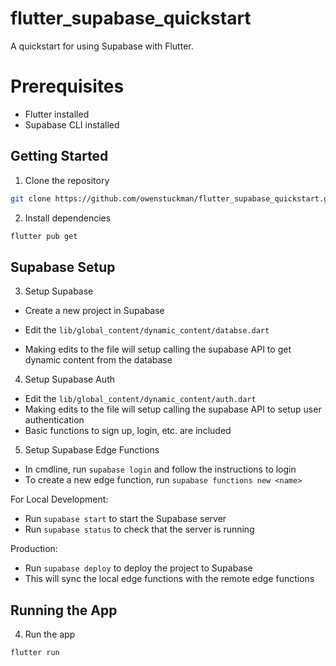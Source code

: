 # flutter_supabase_quickstart

A quickstart for using Supabase with Flutter.

# Prerequisites

- Flutter installed
- Supabase CLI installed

## Getting Started

1. Clone the repository

```bash
git clone https://github.com/owenstuckman/flutter_supabase_quickstart.git
```

2. Install dependencies

```bash
flutter pub get
```

## Supabase Setup

3. Setup Supabase

- Create a new project in Supabase

- Edit the `lib/global_content/dynamic_content/databse.dart`
- Making edits to the file will setup calling the supabase API to get dynamic content from the database

4. Setup Supabase Auth
- Edit the `lib/global_content/dynamic_content/auth.dart`
- Making edits to the file will setup calling the supabase API to setup user authentication
- Basic functions to sign up, login, etc. are included

5. Setup Supabase Edge Functions
- In cmdline, run `supabase login` and follow the instructions to login
- To create a new edge function, run `supabase functions new <name>`

For Local Development:
- Run `supabase start` to start the Supabase server
- Run `supabase status` to check that the server is running

Production:
- Run `supabase deploy` to deploy the project to Supabase
- This will sync the local edge functions with the remote edge functions

## Running the App

4. Run the app

```bash
flutter run
```
